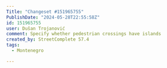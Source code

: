 ```yaml
---
Title: "Changeset #151965755"
PublishDate: "2024-05-28T22:55:58Z"
id: 151965755
user: Dušan Trojanović
comment: Specify whether pedestrian crossings have islands
created_by: StreetComplete 57.4
tags:
  - Montenegro

---
```


